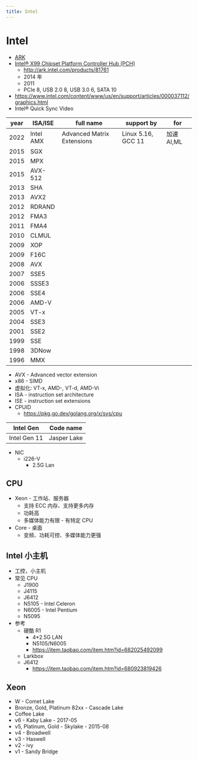 ```yaml
---
title: Intel
---
```


# Intel

- [ARK](http://ark.intel.com/)
- [Intel® X99 Chipset Platform Controller Hub (PCH)](https://en.wikipedia.org/wiki/Intel_X99)
  - http://ark.intel.com/products/81761
  - 2014 年
  - 2011
  - PCIe 8, USB 2.0 8, USB 3.0 6, SATA 10
- https://www.intel.com/content/www/us/en/support/articles/000037112/graphics.html
- Intel® Quick Sync Video

| year | ISA/ISE   | full name                  | support by         | for        |
| ---- | --------- | -------------------------- | ------------------ | ---------- |
| 2022 | Intel AMX | Advanced Matrix Extensions | Linux 5.16, GCC 11 | 加速 AI,ML |
| 2015 | SGX       |
| 2015 | MPX       |
| 2015 | AVX-512   |
| 2013 | SHA       |
| 2013 | AVX2      |
| 2012 | RDRAND    |
| 2012 | FMA3      |
| 2011 | FMA4      |
| 2010 | CLMUL     |
| 2009 | XOP       |
| 2009 | F16C      |
| 2008 | AVX       |
| 2007 | SSE5      |
| 2006 | SSSE3     |
| 2006 | SSE4      |
| 2006 | AMD-V     |
| 2005 | VT-x      |
| 2004 | SSE3      |
| 2001 | SSE2      |
| 1999 | SSE       |
| 1998 | 3DNow     |
| 1996 | MMX       |

- AVX - Advanced vector extension
- x86 - SIMD
- 虚拟化: VT-x, AMD-, VT-d, AMD-Vi
- ISA - instruction set architecture
- ISE - instruction set extensions
- CPUID
  - https://pkg.go.dev/golang.org/x/sys/cpu

<!--
MB X99 2k+
I7 7700k 2k+
https://ark.intel.com/products/97129
Q1'17
4x8
4.2G
Sockets 2011
DDR4 8G 0.4k _ 2 = 1k
DDR4 16G 0.9 _ 2 = 2k
GTX 1080 5k
SSD 256G 0.5k
SSD M.2 256G 0.6k
SSD M.2 1T 2k
Disk 3T 0.5k

E5-4669 v3 20k
https://ark.intel.com/products/85766
Q2'15
18x36
2.1G

https://en.wikipedia.org/wiki/Computer_form_factor
https://en.wikipedia.org/wiki/Mini-STX

-->

| Intel Gen    | Code name   |
| ------------ | ----------- |
| Intel Gen 11 | Jasper Lake |

- NIC
  - i226-V
    - 2.5G Lan

## CPU

- Xeon - 工作站、服务器
  - 支持 ECC 内存、支持更多内存
  - 功耗高
  - 多媒体能力有限 - 有特定 CPU
- Core - 桌面
  - 变频、功耗可控、多媒体能力更强

## Intel 小主机

- 工控，小主机
- 常见 CPU
  - J1900
  - J4115
  - J6412
  - N5105 - Intel Celeron
  - N6005 - Intel Pentium
  - N5095
- 参考
  - 硬酷 R1
    - 4\*2.5G LAN
    - N5105/N6005
    - https://item.taobao.com/item.htm?id=682025492099
  - Larkbox
  - J6412
    - https://item.taobao.com/item.htm?id=680923819426

## Xeon

- W - Comet Lake
- Bronze, Gold, Platinum 82xx - Cascade Lake
- Coffee Lake
- v6 - Kaby Lake - 2017-05
- v5, Platinum, Gold - Skylake - 2015-08
- v4 - Broadwell
- v3 - Haswell
- v2 - ivy
- v1 - Sandy Bridge
